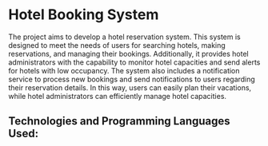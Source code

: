 # Hotel Booking System

The project aims to develop a hotel reservation system. This system is designed to meet the needs of users for searching hotels,
making reservations, and managing their bookings. Additionally, it provides hotel administrators with the capability to monitor
hotel capacities and send alerts for hotels with low occupancy. The system also includes a notification service to process
new bookings and send notifications to users regarding their reservation details. In this way, users can easily plan their
vacations, while hotel administrators can efficiently manage hotel capacities.

## Technologies and Programming Languages Used:

